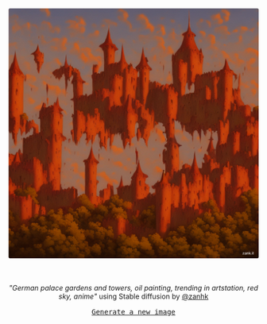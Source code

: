 
<div align="center">
  <a href="https://zank.it" target="_blank"><img src="https://raw.githubusercontent.com/zanhk/zanhk/main/images/108.png" width="1024px"></a>
  <br>
  <br>
  <br>
  <p class="has-text-grey"><i>"German palace gardens and towers, oil painting, trending in artstation, red sky, anime"</i> using Stable diffusion by <a href="https://github.com/zanhk" target="_blank">@zanhk</a></p>
  <p><samp><a href="https://github.com/zanhk/zanhk/discussions/new?category=prompt">Generate a new image</a></samp></p>
</div>